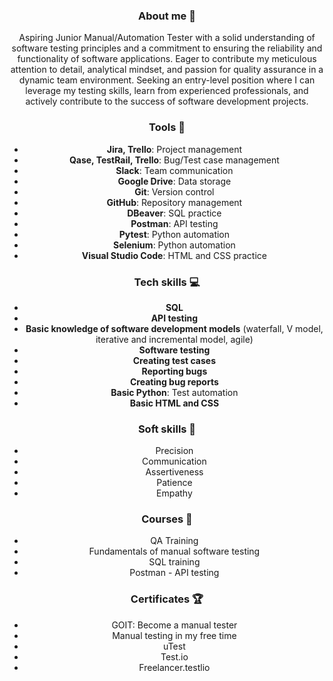 <div style="text-align: center;">

### About me 👋
Aspiring Junior Manual/Automation Tester with a solid understanding of software testing principles and a commitment to ensuring the reliability and functionality of software applications.
Eager to contribute my meticulous attention to detail, analytical mindset, and passion for quality assurance in a dynamic team environment. Seeking an entry-level position where I can leverage my testing skills,
learn from experienced professionals, and actively contribute to the success of software development projects.

### Tools 🔧
- **Jira, Trello**: Project management
- **Qase, TestRail, Trello**: Bug/Test case management
- **Slack**: Team communication
- **Google Drive**: Data storage
- **Git**: Version control
- **GitHub**: Repository management
- **DBeaver**: SQL practice
- **Postman**: API testing
- **Pytest**: Python automation
- **Selenium**: Python automation
- **Visual Studio Code**: HTML and CSS practice

### Tech skills 💻
- **SQL**
- **API testing**
- **Basic knowledge of software development models** (waterfall, V model, iterative and incremental model, agile)
- **Software testing**
- **Creating test cases**
- **Reporting bugs**
- **Creating bug reports**
- **Basic Python**: Test automation
- **Basic HTML and CSS**

### Soft skills 📁
- Precision
- Communication
- Assertiveness
- Patience
- Empathy

### Courses 📓
- QA Training
- Fundamentals of manual software testing
- SQL training
- Postman - API testing

### Certificates 🏆
- GOIT: Become a manual tester
- Manual testing in my free time
- uTest
- Test.io
- Freelancer.testlio
</div>


